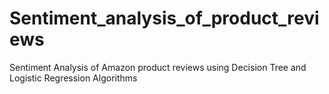 # Sentiment_analysis_of_product_reviews
Sentiment Analysis of Amazon product reviews using Decision Tree and Logistic Regression Algorithms
